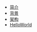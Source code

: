 * [简介](/framework/dubbo/dubbo)
* [背景](/framework/dubbo/background)
* [架构](/framework/dubbo/architecture)
* [HelloWorld](/framework/dubbo/helloworld)